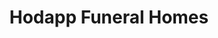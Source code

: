 ---
title: "Hodapp Funeral Homes"
url: /cincinnati/hodapp-funeral-homes/
shop: funeral directors
---